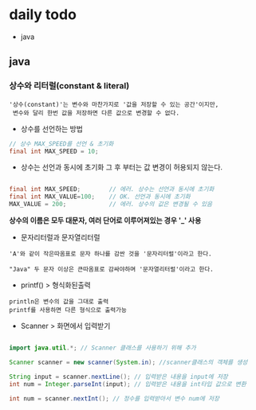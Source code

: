 # daily todo

- java

## java


### 상수와 리터럴(constant & literal)

```
'상수(constant)'는 변수와 마찬가지로 '값을 저장할 수 있는 공간'이지만,
 변수와 달리 한번 값을 저장하면 다른 값으로 변경할 수 없다.
```

- 상수를 선언하는 방법

```java
// 상수 MAX_SPEED를 선언 & 초기화
final int MAX_SPEED = 10; 

```

- 상수는 선언과 동시에 초기화 그 후 부터는 값 변경이 허용되지 않는다.

```java

final int MAX_SPEED;        // 에러. 상수는 선언과 동시에 초기화
final int MAX_VALUE=100;    // OK. 선언과 동시에 초기화
MAX_VALUE = 200;            // 에러. 상수의 값은 변경될 수 있음
```

**상수의 이름은 모두 대문자, 여러 단어로 이루어져있는 경우 '_' 사용**

- 문자리터럴과 문자열리터럴

```
'A'와 같이 작은따옴표로 문자 하나를 감싼 것을 '문자리터럴'이라고 한다.

"Java" 두 문자 이상은 큰따옴표로 감싸야하며 '문자열리터럴'이라고 한다.

```

- printf() > 형식화된출력

```
println은 변수의 값을 그대로 출력
printf를 사용하면 다른 형식으로 출력가능
```

- Scanner > 화면에서 입력받기

```java

import java.util.*; // Scanner 클래스를 사용하기 위해 추가

Scanner scanner = new scanner(System.in); //scanner클래스의 객체를 생성

String input = scanner.nextLine(); // 입력받은 내용을 input에 저장
int num = Integer.parseInt(input); // 입력받은 내용을 int타입 값으로 변환

int num = scanner.nextInt(); // 정수를 입력받아서 변수 num에 저장

```
